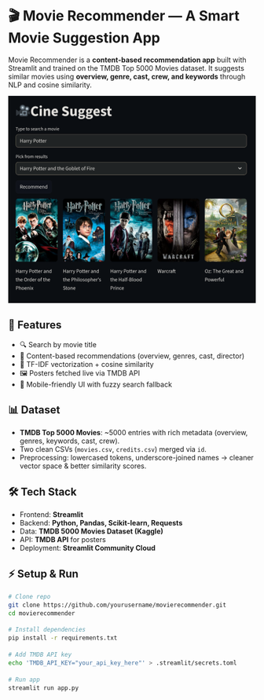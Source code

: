 # 🎬 Movie Recommender — A Smart Movie Suggestion App  

Movie Recommender is a **content-based recommendation app** built with Streamlit and trained on the TMDB Top 5000 Movies dataset. It suggests similar movies using **overview, genre, cast, crew, and keywords** through NLP and cosine similarity.  

![](data/screenshots/screenshot_streamlit.png)  

## 🚀 Features  
- 🔍 Search by movie title  
- 🎯 Content-based recommendations (overview, genres, cast, director)  
- 🧠 TF-IDF vectorization + cosine similarity  
- 🖼️ Posters fetched live via TMDB API  
- 📱 Mobile-friendly UI with fuzzy search fallback  

## 📊 Dataset  
- **TMDB Top 5000 Movies**: ~5000 entries with rich metadata (overview, genres, keywords, cast, crew).  
- Two clean CSVs (`movies.csv`, `credits.csv`) merged via `id`.  
- Preprocessing: lowercased tokens, underscore-joined names → cleaner vector space & better similarity scores.  

## 🛠️ Tech Stack  
- Frontend: **Streamlit**  
- Backend: **Python, Pandas, Scikit-learn, Requests**  
- Data: **TMDB 5000 Movies Dataset (Kaggle)**  
- API: **TMDB API** for posters  
- Deployment: **Streamlit Community Cloud**  

## ⚡ Setup & Run  
```bash
# Clone repo
git clone https://github.com/yourusername/movierecommender.git
cd movierecommender

# Install dependencies
pip install -r requirements.txt

# Add TMDB API key
echo 'TMDB_API_KEY="your_api_key_here"' > .streamlit/secrets.toml

# Run app
streamlit run app.py
